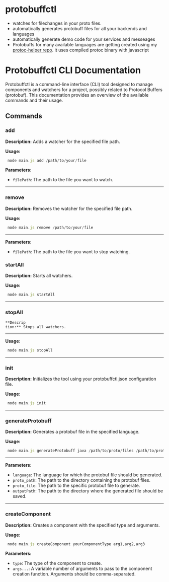 # protobuffctl 
- watches for filechanges in your proto files.
- automatically generates protobuff files for all your backends and languages
- automatically generate demo code for your services and messeages
-  Protobuffs for many available languages are getting created using my <a href="https://github.com/ji-podhead/protoc-helper">protoc-helper repo</a>. it uses  compiled protoc binary with javascript


# Protobuffctl CLI Documentation

Protobuffctl is a command-line interface (CLI) tool designed to manage components and watchers for a project, possibly related to Protocol Buffers (protobuf). This documentation provides an overview of the available commands and their usage.

## Commands

### add 

**Description:** Adds a watcher for the specified file path.

**Usage:**
```javascript
 node main.js add /path/to/your/file
 ````


**Parameters:**

- `filePath`: The path to the file you want to watch.

---

### remove 

**Description:** Removes the watcher for the specified file path.

**Usage:**

```javascript
 node main.js remove /path/to/your/file
 ````

---

**Parameters:**

- `filePath`: The path to the file you want to stop watching.

### startAll

**Description:** Starts all watchers.

**Usage:**

```javascript
 node main.js startAll
 ````
---

### stopAll
```
**Descrip
tion:** Stops all watchers.
````
---

**Usage:**

```javascript
 node main.js stopAll
 ````
---

### init

**Description:** Initializes the tool using your protobuffctl.json configuration file.

**Usage:**

```javascript
 node main.js init
 ````
---

### generateProtobuff 

**Description:** Generates a protobuf file in the specified language.

**Usage:**

```javascript
 node main.js generateProtobuff java /path/to/proto/files /path/to/proto/file.proto /path/to/output
 ````
---

**Parameters:**

- `language`: The language for which the protobuf file should be generated.
- `proto_path`: The path to the directory containing the protobuf files.
- `proto_file`: The path to the specific protobuf file to generate.
- `outputPath`: The path to the directory where the generated file should be saved.

---
### createComponent

**Description:** Creates a component with the specified type and arguments.

**Usage:**

```javascript
 node main.js createComponent yourComponentType arg1,arg2,arg3
 ````


**Parameters:**

- `type`: The type of the component to create.
- `args...`: A variable number of arguments to pass to the component creation function. Arguments should be comma-separated.
